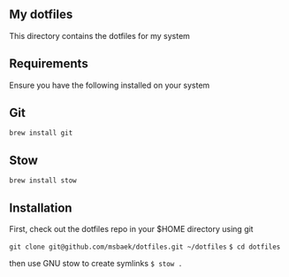 ## My dotfiles

This directory contains the dotfiles for my system

## Requirements

Ensure you have the following installed on your system

## Git

`brew install git`

## Stow

`brew install stow`

## Installation

First, check out the dotfiles repo in your $HOME directory using git

`git clone git@github.com/msbaek/dotfiles.git ~/dotfiles`
`$ cd dotfiles`

then use GNU stow to create symlinks
`$ stow .`
